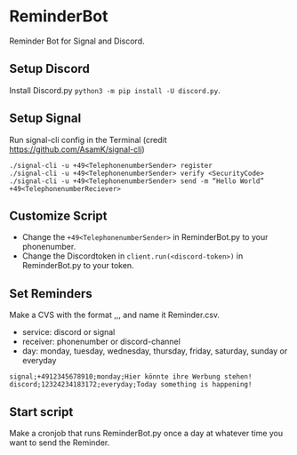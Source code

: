 # ReminderBot
Reminder Bot for Signal and Discord.

## Setup Discord
Install Discord.py ```python3 -m pip install -U discord.py```.

## Setup Signal
Run signal-cli config in the Terminal (credit https://github.com/AsamK/signal-cli)
```
./signal-cli -u +49<TelephonenumberSender> register
./signal-cli -u +49<TelephonenumberSender> verify <SecurityCode>
./signal-cli -u +49<TelephonenumberSender> send -m “Hello World” +49<TelephonenumberReciever>
```

## Customize Script
- Change the ```+49<TelephonenumberSender>``` in ReminderBot.py to your phonenumber.
- Change the Discordtoken in  ```client.run(<discord-token>)``` in ReminderBot.py to your token.

## Set Reminders
Make a CVS with the format <service>,<reciever>,<day>,<message> and name it Reminder.csv.
- service: discord or signal
- receiver: phonenumber or discord-channel
- day: monday, tuesday, wednesday, thursday, friday, saturday, sunday or everyday
```
signal;+4912345678910;monday;Hier könnte ihre Werbung stehen!
discord;12324234183172;everyday;Today something is happening!
```
  
## Start script
Make a cronjob that runs ReminderBot.py once a day at whatever time you want to send the Reminder.
